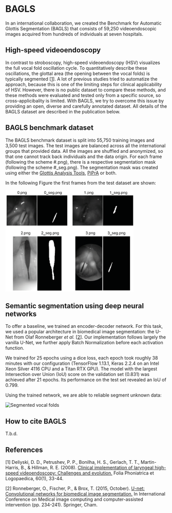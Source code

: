 # BAGLS

In an international collaboration, we created the Benchmark for Automatic Glottis Segmentation (BAGLS) that consists of 59,250 videoendoscopic images acquired from hundreds of individuals at seven hospitals.

## High-speed videoendoscopy

In contrast to stroboscopy, high-speed videoendoscopy (HSV) visualizes the full vocal fold oscillation cycle. To quantitatively describe these oscillations, the glottal area (the opening between the vocal folds) is typically segmented [[1](#citation1)]. A lot of previous studies tried to automatize the approach, because this is one of the limiting steps for clinical applicability of HSV. However, there is no public dataset to compare these methods, and these methods were evaluated and tested only from a specific source, so cross-applicibality is limited. With BAGLS, we try to overcome this issue by providing an open, diverse and carefully annotated dataset. All details of the BAGLS dataset are described in the publication below.

## BAGLS benchmark dataset

The BAGLS benchmark dataset is split into 55,750 training images and 3,500 test images. The test images are balanced across all the international groups that provided data. All the images are shuffled and anonymized, so that one cannot track back individuals and the data origin. For each frame (following the scheme #.png), there is a respective segmentation mask (following the scheme #_seg.png). The segmentation mask was created using  either the [Glottis Analysis Tools](http://www.hno-klinik.uk-erlangen.de/phoniatrie/forschung/computational-medicine/gat-software/), [PiPrA](https://github.com/anki-xyz/pipra) or both.

In the following Figure the first frames from the test dataset are shown:

![Examples from the test dataset](examples_test_dataset.png "Examples from the test dataset")

## Semantic segmentation using deep neural networks

To offer a baseline, we trained an encoder-decoder network. For this task, we used a popular architecture in biomedical image segmentation: the U-Net from Olaf Ronneberger _et al._ [[2](#citation2)].
Our implementation follows largely the vanilla U-Net, we further apply Batch Normalization before each activation function. 

We trained for 25 epochs using a dice loss, each epoch took roughly 38 minutes with our configuration (TensorFlow 1.13.1, Keras 2.2.4 on an Intel Xeon Silver 4116 CPU and a Titan RTX GPU). The model with the largest Intersection over Union (IoU) score on the validation set (0.831) was achieved after 21 epochs. Its performance on the test set revealed an IoU of 0.799. 

Using the trained network, we are able to reliable segment unknown data:

![Segmented vocal folds](vocal_folds_segmented.gif "Vocal folds segmented")

## How to cite BAGLS

T.b.d.

## References

<a name="citation2">[1]</a> Deliyski, D. D., Petrushev, P. P., Bonilha, H. S., Gerlach, T. T., Martin-Harris, B., & Hillman, R. E. (2008). [Clinical implementation of laryngeal high-speed videoendoscopy: Challenges and evolution.](https://doi.org/10.1159/000111802) Folia Phoniatrica et Logopaedica, 60(1), 33-44.

<a name="citation2">[2]</a> Ronneberger, O., Fischer, P., & Brox, T. (2015, October). [U-net: Convolutional networks for biomedical image segmentation.](http://dx.doi.org/10.1007/978-3-319-24574-4_28) In International Conference on Medical image computing and computer-assisted intervention (pp. 234-241). Springer, Cham.


